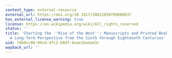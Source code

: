 ```yaml
---
content_type: external-resource
external_url: https://doi.org/10.1017/S0022050709000837
has_external_license_warning: true
license: https://en.wikipedia.org/wiki/All_rights_reserved
status: ''
title: 'Charting the ''Rise of the West'': Manuscripts and Printed Books in Europe,
  A Long-Term Perspective from the Sixth through Eighteenth Centuries'
uid: 7db9cc80-09c6-4fc2-b8df-6aae1ba4ad3c
wayback_url: ''
---
```

